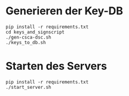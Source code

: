 Generieren der Key-DB
=====================

```
pip install -r requirements.txt
cd keys_and_signscript
./gen-csca-dsc.sh
./keys_to_db.sh
```

Starten des Servers
===================

```
pip install -r requirements.txt
./start_server.sh
```

